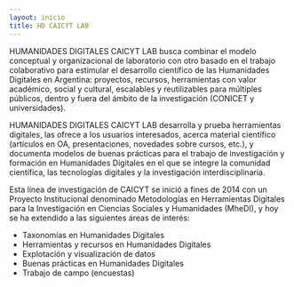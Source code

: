 ```yaml
---
layout: inicio
title: HD CAICYT LAB
---
```


HUMANIDADES DIGITALES CAICYT LAB busca combinar el modelo conceptual y organizacional de laboratorio con otro basado en el trabajo colaborativo para estimular el desarrollo científico de las Humanidades Digitales en Argentina: proyectos, recursos, herramientas con valor académico, social y cultural, escalables y reutilizables para múltiples públicos, dentro y fuera del ámbito de la investigación (CONICET y universidades).

HUMANIDADES DIGITALES CAICYT LAB desarrolla y prueba herramientas digitales, las ofrece a los usuarios interesados, acerca material científico (artículos en OA, presentaciones, novedades sobre cursos, etc.), y documenta modelos de buenas prácticas para el trabajo de investigación y formación en Humanidades Digitales en el que se integre la comunidad científica, las tecnologías digitales y la investigación interdisciplinaria.

Esta línea de investigación de CAICYT se inició a fines de 2014 con un Proyecto Institucional denominado Metodologías en Herramientas Digitales para la Investigación en Ciencias Sociales y Humanidades (MheDI), y hoy se ha extendido a las siguientes áreas de interés:
* Taxonomías en Humanidades Digitales
* Herramientas y recursos en Humanidades Digitales
* Explotación y visualización de datos
* Buenas prácticas en Humanidades Digitales
* Trabajo de campo (encuestas)

<!-- [HDCAICYTLAB logo](/assets/img/.jpg) -->